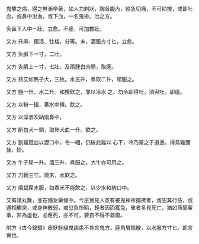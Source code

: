 鬼擊之病，得之無漸卒著，如人力刺狀，胸脅腹內，絞急切痛，不可抑按，或即吐血，或鼻中出血，或下血，一名鬼排。治之方。

灸鼻下人中一壯，立愈。不瘥，可加數壯。

又方 升麻、獨活、牡桂，分等。末，酒服方寸匕，立愈。

又方 灸臍下一寸，二壯。

又方 灸臍上一寸，七壯，及兩踵白肉際，取瘥。

又方 熟艾如鴨子大，三枚。水五升，煮取二升，頓服之。

又方 鹽一升，水二升。和攪飲之，並以冷水 之。勿令即得吐，須臾吐，即瘥。

又方 以粉一撮，著水中攪。飲之。

又方 以淳酒吹納兩鼻中。

又方 斷白犬一頭，取熱犬血一升。飲之。

又方 割雞冠血以瀝口中，令一咽，仍破此雞以 心下，冷乃棄之于道邊。得烏雞彌佳，妙。

又方 牛子屎一升。酒三升，煮服之。大牛亦可用之。

又方 刀鞘三寸。燒末，水飲之。

又方 燒鼠屎末服，如黍米不能飲之，以少水和納口中。

又有諸丸散，並在備急藥條中。今巫實見人忽有被鬼神所擺拂者，或犯其行伍，或遇相觸突，或身神散弱，或愆負所貽，輕者因而獲兔，重者多見死亡，猶如燕簡輩事，非為虛也，必應死，亦不可，要自不得不救爾。

附方《古今錄驗》療妖魅貓鬼病患不肯言鬼方。鹿角屑搗散，以水服方寸匕，即言實也。